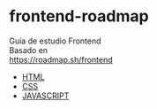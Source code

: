 # frontend-roadmap
Guía de estudio Frontend
	<br>Basado en <br>
		https://roadmap.sh/frontend


- [HTML](https://es.wikipedia.org/wiki/HTML)
- [CSS](https://es.wikipedia.org/wiki/CSS)
- [JAVASCRIPT](https://es.wikipedia.org/wiki/JavaScript)

